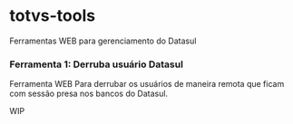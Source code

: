 # totvs-tools
Ferramentas WEB para gerenciamento do Datasul

### Ferramenta 1: Derruba usuário Datasul

Ferramenta WEB Para derrubar os usuários de maneira remota que ficam com sessão presa nos bancos do Datasul.

WIP



